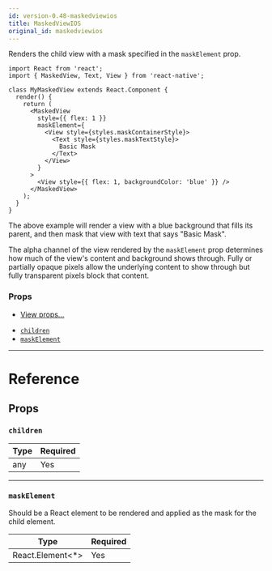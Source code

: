```yaml
---
id: version-0.48-maskedviewios
title: MaskedViewIOS
original_id: maskedviewios
---
```

Renders the child view with a mask specified in the `maskElement` prop.

```
import React from 'react';
import { MaskedView, Text, View } from 'react-native';

class MyMaskedView extends React.Component {
  render() {
    return (
      <MaskedView
        style={{ flex: 1 }}
        maskElement={
          <View style={styles.maskContainerStyle}>
            <Text style={styles.maskTextStyle}>
              Basic Mask
            </Text>
          </View>
        }
      >
        <View style={{ flex: 1, backgroundColor: 'blue' }} />
      </MaskedView>
    );
  }
}
```

The above example will render a view with a blue background that fills its
parent, and then mask that view with text that says "Basic Mask".

The alpha channel of the view rendered by the `maskElement` prop determines how
much of the view's content and background shows through. Fully or partially
opaque pixels allow the underlying content to show through but fully
transparent pixels block that content.

### Props

* [View props...](view.md#props)
- [`children`](maskedviewios.md#children)
- [`maskElement`](maskedviewios.md#maskelement)






---

# Reference

## Props

### `children`



| Type | Required |
| - | - |
| any | Yes |




---

### `maskElement`

Should be a React element to be rendered and applied as the
mask for the child element.

| Type | Required |
| - | - |
| React.Element<*> | Yes |






